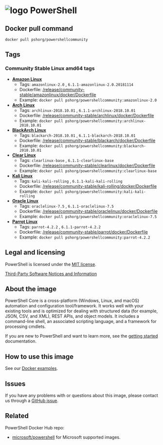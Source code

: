 # ![logo][] PowerShell

[logo]: https://raw.githubusercontent.com/PowerShell/PowerShell/master/assets/ps_black_64.svg?sanitize=true

## Docker pull command

`docker pull pshorg/powershellcommunity`

## Tags

### Community Stable Linux amd64 tags

* **[Amazon Linux][amazon-linux-uri]**
  * Tags: `amazonlinux-2.0` , `6.1.1-amazonlinux-2.0.20181114`
  * Dockerfile: [/release/community-stable/amazonlinux/docker/Dockerfile][amazon-linux-stable-dockerfile]
  * Example: `docker pull pshorg/powershellcommunity:amazonlinux-2.0`
* **[Arch Linux][arch-linux-uri]**
  * Tags: `archlinux-2018.10.01` , `6.1.1-archlinux-2018.10.01`
  * Dockerfile: [/release/community-stable/archlinux/docker/Dockerfile][arch-linux-stable-dockerfile]
  * Example: `docker pull pshorg/powershellcommunity:archlinux-2018.10.01`
* **[BlackArch Linux][blackarch-linux-uri]**
  * Tags: `blackarch-2018.10.01` , `6.1.1-blackarch-2018.10.01`
  * Dockerfile: [/release/community-stable/blackarch/docker/Dockerfile][blackarch-linux-stable-dockerfile]
  * Example: `docker pull pshorg/powershellcommunity:blackarch-2018.10.01`
* **[Clear Linux][clear-linux-uri]**
  * Tags: `clearlinux-base` , `6.1.1-clearlinux-base`
  * Dockerfile: [/release/community-stable/clearlinux/docker/Dockerfile][clear-linux-stable-dockerfile]
  * Example: `docker pull pshorg/powershellcommunity:clearlinux-base`
* **[Kali Linux][kali-linux-uri]**
  * Tags: `kali-kali-rolling` , `6.1.1-kali-kali-rolling`
  * Dockerfile: [/release/community-stable/kali-rolling/docker/Dockerfile][kali-linux-stable-dockerfile]
  * Example: `docker pull pshorg/powershellcommunity:kali-kali-rolling`
* **[Oracle Linux][oracle-linux-uri]**
  * Tags: `oraclelinux-7.5` , `6.1.1-oraclelinux-7.5`
  * Dockerfile: [/release/community-stable/oraclelinux/docker/Dockerfile][oracle-linux-stable-dockerfile]
  * Example: `docker pull pshorg/powershellcommunity:oraclelinux-7.5`
* **[Parrot Linux][parrotsec-linux-uri]**
  * Tags: `parrot-4.2.2` , `6.1.1-parrot-4.2.2`
  * Dockerfile: [/release/community-stable/parrot/docker/Dockerfile][parrotsec-linux-stable-dockerfile]
  * Example: `docker pull pshorg/powershellcommunity:parrot-4.2.2`

[amazon-linux-stable-dockerfile]: https://github.com/PowerShell/PowerShell-Docker/blob/master/release/community-stable/amazonlinux/docker/Dockerfile
[arch-linux-stable-dockerfile]: https://github.com/PowerShell/PowerShell-Docker/blob/master/release/community-stable/archlinux/docker/Dockerfile
[blackarch-linux-stable-dockerfile]: https://github.com/PowerShell/PowerShell-Docker/blob/master/release/community-stable/blackarch/docker/Dockerfile
[clear-linux-stable-dockerfile]: https://github.com/PowerShell/PowerShell-Docker/blob/master/release/community-stable/clearlinux/docker/Dockerfile
[kali-linux-stable-dockerfile]: https://github.com/PowerShell/PowerShell-Docker/blob/master/release/community-stable/kali-rolling/docker/Dockerfile
[oracle-linux-stable-dockerfile]: https://github.com/PowerShell/PowerShell-Docker/blob/master/release/community-stable/oraclelinux/docker/Dockerfile
[parrotsec-linux-stable-dockerfile]: https://github.com/PowerShell/PowerShell-Docker/blob/master/release/community-stable/parrot/docker/Dockerfile

[amazon-linux-uri]: https://aws.amazon.com/amazon-linux-2/
[arch-linux-uri]: https://www.archlinux.org/
[blackarch-linux-uri]: https://www.blackarch.org/
[clear-linux-uri]: https://www.clearlinux.org/
[kali-linux-uri]: https://www.kali.org/
[oracle-linux-uri]: https://www.oracle.com/linux/
[parrotsec-linux-uri]: https://www.parrotsec.org/

## Legal and licensing

PowerShell is licensed under the [MIT license][].

[MIT license]: https://github.com/PowerShell/PowerShell/tree/master/LICENSE.txt

[Third-Party Software Notices and Information](https://github.com/PowerShell/PowerShell/blob/master/ThirdPartyNotices.txt)

## About the image

PowerShell Core is a cross-platform (Windows, Linux, and macOS) automation and configuration tool/framework. It works well with your existing tools and is optimized for dealing with structured data (for example, JSON, CSV, and XML), REST APIs, and object models.
It includes a command-line shell, an associated scripting language, and a framework for processing cmdlets.

If you are new to PowerShell and want to learn more, see the [getting started][] documentation.

[getting started]: https://github.com/PowerShell/PowerShell/tree/master/docs/learning-powershell

## How to use this image

See our [Docker examples](https://github.com/PowerShell/PowerShell/tree/master/docker#examples).

## Issues

If you have any problems with or questions about this image, please contact us through a [GitHub issue][].

[GitHub issue]: https://github.com/PowerShell/PowerShell-Docker/issues

## Related

PowerShell Docker Hub repo:

* [microsoft/powershell][] for Microsoft supported images.

[microsoft/powershell]: https://hub.docker.com/r/microsoft/powershell/
